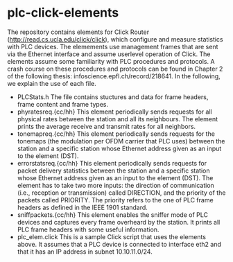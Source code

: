 # plc-click-elements

The repository contains elements for Click Router (http://read.cs.ucla.edu/click/click), which configure and measure statistics with PLC devices. The elemements use management frames that are sent via the Ethernet interface and assume userlevel operation of Click. The elements assume some familiarity with PLC procedures and protocols. A crash course on these procedures and protocols can be found in Chapter 2 of the following thesis: infoscience.epfl.ch/record/218641. In the following, we explain the use of each file.

 - PLCStats.h The file contains stuctures and data for frame headers, frame content and frame types. 
 - phyratesreq.{cc/hh} This element periodically sends requests for all physical rates between the station and all its neighbours. The element prints the average receive and transmit rates for all neighbors.
 - tonemapreq.{cc/hh} This element periodically sends requests for the tonemaps (the modulation per OFDM carrier that PLC uses) between the station and a specific station whose Ethernet address given as an input to the element (DST).
 - errorstatsreq.{cc/hh} This element periodically sends requests for packet delivery statistics between the station and a specific station whose Ethernet address given as an input to the element (DST). The element has to take two more inputs: the direction of communication (i.e., reception or transmission) called DIRECTION, and the priority of the packets called PRIORITY. The priority refers to the one of PLC frame headers as defined in the IEEE 1901 standard.
 - sniffpackets.{cc/hh} This element enables the sniffer mode of PLC devices and captures every frame overheard by the station. It prints all PLC frame headers with some useful information.
 - plc_elem.click This is a sample Click script that uses the elements above. It assumes that a PLC device is connected to interface eth2 and that it has an IP address in subnet 10.10.11.0/24.
